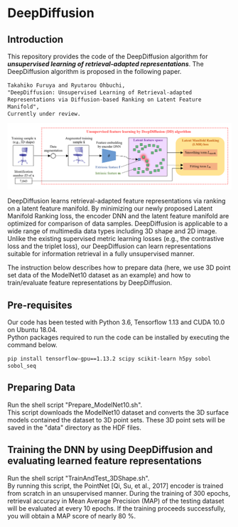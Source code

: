 # DeepDiffusion
## Introduction
This repository provides the code of the DeepDiffusion algorithm for ***unsupervised learning of retrieval-adapted representations***. 
The DeepDiffusion algorithm is proposed in the following paper.<br>
```
Takahiko Furuya and Ryutarou Ohbuchi,
"DeepDiffusion: Unsupervised Learning of Retrieval-adapted Representations via Diffusion-based Ranking on Latent Feature Manifold",
Currently under review.
```

![pic](DD.PNG)<br>

DeepDiffusion learns retrieval-adapted feature representations via ranking on a latent feature manifold. By minimizing our newly proposed Latent Manifold Ranking loss, the encoder DNN and the latent feature manifold are optimized for comparison of data samples. DeepDiffusion is applicable to a wide range of multimedia data types including 3D shape and 2D image. Unlike the existing supervised metric learning losses (e.g., the contrastive loss and the triplet loss), our DeepDiffusion can learn representations suitable for information retrieval in a fully unsupervised manner. 

The instruction below describes how to prepare data (here, we use 3D point set data of the ModelNet10 dataset as an example) and how to train/evaluate feature representations by DeepDiffusion.

## Pre-requisites
Our code has been tested with Python 3.6, Tensorflow 1.13 and CUDA 10.0 on Ubuntu 18.04.<br>
Python packages required to run the code can be installed by executing the command below. <br>
```
pip install tensorflow-gpu==1.13.2 scipy scikit-learn h5py sobol sobol_seq
```

## Preparing Data
Run the shell script "Prepare_ModelNet10.sh". <br>
This script downloads the ModelNet10 dataset and converts the 3D surface models contained the dataset to 3D point sets. These 3D point sets will be saved in the "data" directory as the HDF files.

## Training the DNN by using DeepDiffusion and evaluating learned feature representations
Run the shell script "TrainAndTest_3DShape.sh". <br>
By running this script, the PointNet \[Qi, Su, et al., 2017] encoder is trained from scratch in an unsupervised manner. During the training of 300 epochs, retrieval accuracy in Mean Average Precision (MAP) of the testing dataset will be evaluated at every 10 epochs.
If the training proceeds successfully, you will obtain a MAP score of nearly 80 %.

